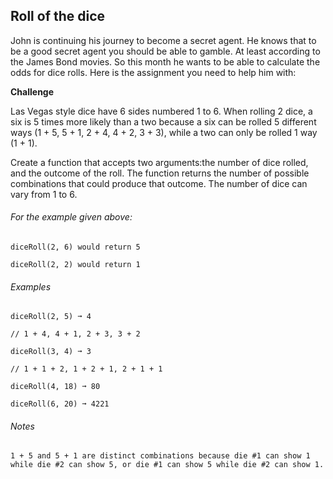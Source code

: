 ## **Roll of the dice**

John is continuing his journey to become a secret agent. He knows that to be a good secret agent you should be able to gamble. At least according to the James Bond movies. 
So this month he wants to be able to calculate the odds for dice rolls. Here is the assignment you need to help him with:



**Challenge**

Las Vegas style dice have 6 sides numbered 1 to 6. When rolling 2 dice, a six is 5 times more likely than a two because a six can be rolled 5 different ways (1 + 5, 5 + 1, 2 + 4, 4 + 2, 3 + 3), while a two can only be rolled 1 way (1 + 1).

Create a function that accepts two arguments:the number of dice rolled, and the outcome of the roll. The function returns the number of possible combinations that could produce that outcome. The number of dice can vary from 1 to 6.

###### For the example given above:

`diceRoll(2, 6) would return 5`

`diceRoll(2, 2) would return 1`

###### Examples

`diceRoll(2, 5) ➞ 4`

`// 1 + 4, 4 + 1, 2 + 3, 3 + 2`

`diceRoll(3, 4) ➞ 3`

`// 1 + 1 + 2, 1 + 2 + 1, 2 + 1 + 1`


`diceRoll(4, 18) ➞ 80`


`diceRoll(6, 20) ➞ 4221`

###### Notes
`1 + 5 and 5 + 1 are distinct combinations because die #1 can show 1 while die #2 can show 5, or die #1 can show 5 while die #2 can show 1.`